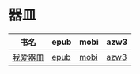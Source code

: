 # 器皿

| 书名 | epub | mobi | azw3 |
| --- | --- | --- | --- |
| [我爱器皿](http://ct.dalanmei.com/f/31084289-572116670-7f860f) | [epub](http://ct.dalanmei.com/f/31084289-572116670-7f860f) | [mobi](http://ct.dalanmei.com/f/31084289-571665442-52f478) | [azw3](http://ct.dalanmei.com/f/31084289-572176555-023928) |
